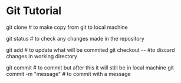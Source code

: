 # Git Tutorial

git clone <html>  # to make copy from git to local machine

git status  # to check any changes made in the repository

git add <file>  # to update what will be commited
git checkout -- <file>  #to discard changes in working directory

git commit  # to commit but after this it will still be in local machine
git commit -m "message"  # to commit with a message
